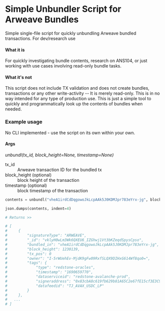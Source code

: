 # Simple Unbundler Script for Arweave Bundles
Simple single-file script for quickly unbundling Arweave bundled transactions. For dev/research use

#### What it is
For quickly investigating bundle contents, research on ANS104, or just working with use cases involving read-only bundle tasks.

#### What it's not
This script does not include TX validation and does not create bundles, transactions or any other write-activity -- It is merely read-only.
This is in no way intended for any type of production use.  This is just a simple tool to quickly and programmatically look up the contents of bundles when needed.

### Example usage
No CLI implemented - use the script on its own within your own.

#### Args
*unbundl(tx_id, block_height=None, timestamp=None)*
<dl>
  <dt>tx_id</dt>
  <dd>Arweave transaction ID for the bundled tx</dd>

  <dt>block_height (optional)</dt>
  <dd>block height of the transaction</dd>
  
  <dt>timestamp (optional)</dt>
  <dd>block timestamp of the transaction</dd>
</dl>

```py
contents = unbundl("vheA1irdCdDqgowoJkLcpAAk5J0KDMJpr783eYrx-jg", block_height=1230139)

json.dumps(contents, indent=4)

# Returns >>

# [
#     {
#         "signatureType": "ARWEAVE",
#         "_id": "vklyH0wLm3Wk6QXEU6_IZGhwj1Vt3bKZeqdSpysCpso",
#         "bundled_in": "vheA1irdCdDqgowoJkLcpAAk5J0KDMJpr783eYrx-jg",
#         "block_height": 1230139,
#         "tx_pos": 0
#         "owner": "I-5rWUehEv-MjdK9gFw09RxfSLQX9DIHxG614Wf8qo0=",
#         "tags": {
#             "type": "redstone-oracles",
#             "timestamp": "1690659770",
#             "dataserviceid": "redstone-avalanche-prod",
#             "signeraddress": "0x83cbA8c619fb629b81A65C2e67fE15cf3E3C9747",
#             "datafeedid": "TJ_AVAX_USDC_LP"
#         }
#     },
#   ...
# ]

```
